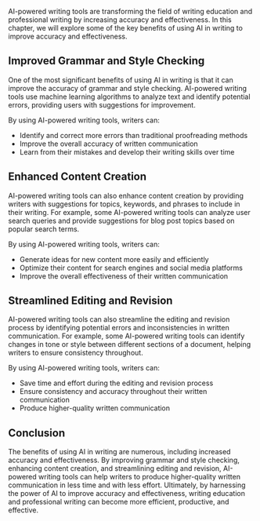 
AI-powered writing tools are transforming the field of writing education and professional writing by increasing accuracy and effectiveness. In this chapter, we will explore some of the key benefits of using AI in writing to improve accuracy and effectiveness.

Improved Grammar and Style Checking
-----------------------------------

One of the most significant benefits of using AI in writing is that it can improve the accuracy of grammar and style checking. AI-powered writing tools use machine learning algorithms to analyze text and identify potential errors, providing users with suggestions for improvement.

By using AI-powered writing tools, writers can:

* Identify and correct more errors than traditional proofreading methods
* Improve the overall accuracy of written communication
* Learn from their mistakes and develop their writing skills over time

Enhanced Content Creation
-------------------------

AI-powered writing tools can also enhance content creation by providing writers with suggestions for topics, keywords, and phrases to include in their writing. For example, some AI-powered writing tools can analyze user search queries and provide suggestions for blog post topics based on popular search terms.

By using AI-powered writing tools, writers can:

* Generate ideas for new content more easily and efficiently
* Optimize their content for search engines and social media platforms
* Improve the overall effectiveness of their written communication

Streamlined Editing and Revision
--------------------------------

AI-powered writing tools can also streamline the editing and revision process by identifying potential errors and inconsistencies in written communication. For example, some AI-powered writing tools can identify changes in tone or style between different sections of a document, helping writers to ensure consistency throughout.

By using AI-powered writing tools, writers can:

* Save time and effort during the editing and revision process
* Ensure consistency and accuracy throughout their written communication
* Produce higher-quality written communication

Conclusion
----------

The benefits of using AI in writing are numerous, including increased accuracy and effectiveness. By improving grammar and style checking, enhancing content creation, and streamlining editing and revision, AI-powered writing tools can help writers to produce higher-quality written communication in less time and with less effort. Ultimately, by harnessing the power of AI to improve accuracy and effectiveness, writing education and professional writing can become more efficient, productive, and effective.
